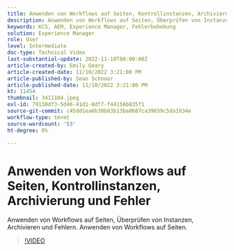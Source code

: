 ```yaml
---
title: Anwenden von Workflows auf Seiten, Kontrollinstanzen, Archivierung und Fehler
description: Anwenden von Workflows auf Seiten, Überprüfen von Instanzen, Archivieren und Fehlern. Anwenden von Workflows auf Seiten.
keywords: KCS, AEM, Experience Manager, Fehlerbehebung
solution: Experience Manager
role: User
level: Intermediate
doc-type: Technical Video
last-substantial-update: 2022-11-10T00:00:00Z
article-created-by: Emily Geary
article-created-date: 11/10/2022 3:21:00 PM
article-published-by: Sean Schnoor
article-published-date: 11/10/2022 3:21:00 PM
kt: 11454
thumbnail: 3411104.jpeg
exl-id: 79138df3-5d46-41d1-8df7-f44156b835f1
source-git-commit: c45dd1ea6b30b83b13ba8687ca39659c5da1834e
workflow-type: tm+mt
source-wordcount: '53'
ht-degree: 0%

---
```


# Anwenden von Workflows auf Seiten, Kontrollinstanzen, Archivierung und Fehler

Anwenden von Workflows auf Seiten, Überprüfen von Instanzen, Archivieren und Fehlern. Anwenden von Workflows auf Seiten.

>[!VIDEO](https://video.tv.adobe.com/v/3411104/?quality=12&learn=on)

